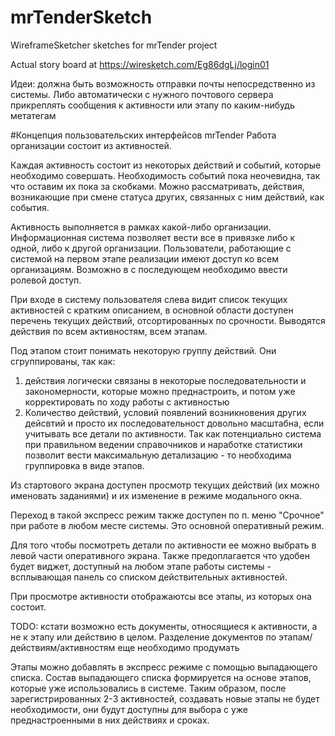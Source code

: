 # mrTenderSketch
WireframeSketcher sketches for mrTender project

Actual story board at https://wiresketch.com/Eg86dgLj/login01

Идеи: должна быть возможность отправки почты непосредственно из системы. Либо автоматически с нужного почтового сервера прикреплять сообщения к активности или этапу по каким-нибудь метатегам

#Концепция пользовательских интерфейсов mrTender
Работа организации состоит из активностей.

Каждая активность состоит из некоторых действий и событий, которые необходимо совершать. Необходимость событий пока неочевидна, так что оставим их пока за скобками. Можно рассматривать, действия, возникающие при смене статуса других, связанных с ним действий, как события. 

Активность выполняется в рамках какой-либо организации. Информационная система позволяет вести все в привязке либо к одной, либо к другой организации. Пользователи, работающие с системой на первом этапе реализации имеют доступ ко всем организациям. Возможно в с последующем необходимо ввести ролевой доступ.

При входе в систему пользователя слева видит список текущих активностей с кратким описанием, в основной области доступен перечень текущих действий, отсортированных по срочности. Выводятся действия по всем активностям, всем этапам.

Под этапом стоит понимать некоторую группу действий. Они сгруппированы, так как:
1. действия логически связаны в некоторые последовательности и закономерности, которые можно преднастроить, и потом уже корректировать по ходу работы с активностью
2. Количество действий, условий появлений возникновения других дейсвтий и просто их последовательност довольно масштабна, если учитывать все детали по активности. Так как потенциально система при правильном ведении справочников и наработке статистики позволит вести максимальную детализацию - то необходима группировка в виде этапов.

Из стартового экрана доступен просмотр текущих действий (их можно именовать заданиями) и их изменение в режиме модального окна.

Переход в такой экспресс режим также доступен по п. меню "Срочное" при работе в любом месте системы. Это основной оперативный режим.


Для того чтобы посмотреть детали по активности ее можно выбрать в левой части оперативного экрана. Также предоплагается что удобен будет виджет, доступный на любом этапе работы системы - всплывающая панель со списком действительных активностей.

При просмотре активности отображаютсы все этапы, из которых она состоит.

TODO: кстати возможно есть документы, относящиеся к активности, а не к этапу или действию в целом. Разделение документов по этапам/действиям/активностям еще необходимо продумать

Этапы можно добавлять в экспресс режиме с помощью выпадающего списка. Состав выпадающего списка формируется на основе этапов, которые уже использовались в системе. Таким образом, после зарегистрированных 2-3 активностей, создавать новые этапы не будет необходимости, они будут доступны для выбора с уже преднастроенными в них действиях и сроках.
